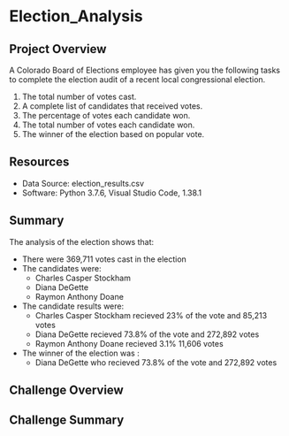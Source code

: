 # Election_Analysis

## Project Overview
A Colorado Board of Elections employee has given you the following tasks to complete the election audit of a recent local congressional election.

1. The total number of votes cast.
2. A complete list of candidates that received votes.
3. The percentage of votes each candidate won.
4. The total number of votes each candidate won.
5. The winner of the election based on popular vote.

## Resources
- Data Source: election_results.csv
- Software: Python 3.7.6, Visual Studio Code, 1.38.1

## Summary
The analysis of the election shows that:
- There were 369,711 votes cast in the election
- The candidates were:
  - Charles Casper Stockham
  - Diana DeGette
  - Raymon Anthony Doane
- The candidate results were:
  - Charles Casper Stockham recieved 23% of the vote and 85,213 votes
  - Diana DeGette recieved 73.8% of the vote and 272,892 votes
  - Raymon Anthony Doane recieved 3.1% 11,606 votes
- The winner of the election was :
  - Diana DeGette who recieved 73.8% of the vote and 272,892 votes
## Challenge Overview

## Challenge Summary
